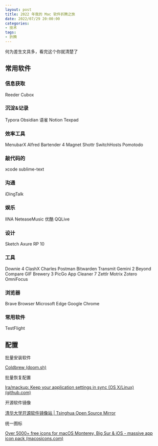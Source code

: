 ```yaml
---
layout: post
title: 2022 年我的 Mac 软件折腾之旅
date: 2022/07/29 20:00:00
categories:
- 技术
tags:
- 折腾
---
```


何为差生文具多，看完这个你就清楚了

## 常用软件

### 信息获取

Reeder
Cubox

### 沉淀&记录
Typora
Obsidian
语雀
Notion
Texpad

### 效率工具
MenubarX
Alfred
Bartender 4
Magnet
Shottr
SwitchHosts
Pomotodo

### 敲代码的
xcode
sublime-text

### 沟通
iDingTalk

### 娱乐
IINA
NeteaseMusic
优酷
QQLive

### 设计
Sketch
Axure RP 10

### 工具
Downie 4
ClashX
Charles
Postman
Bitwarden
Transmit
Gemini 2
Beyond Compare
GIF Brewery 3
PicGo
App Cleaner 7
Zettlr
Motrix
Zotero
OmniFocus

### 浏览器
Brave Browser
Microsoft Edge
Google Chrome

### 常用软件

TestFlight



## 配置

批量安装软件

[Coldbrew (doom.sh)](https://coldbrew.doom.sh/?session=861cb39a-b34e-4ee2-a679-7214dd3e2510)

批量恢复配置

[lra/mackup: Keep your application settings in sync (OS X/Linux) (github.com)](https://github.com/lra/mackup)

开源软件镜像

[清华大学开源软件镜像站 | Tsinghua Open Source Mirror](https://mirrors.tuna.tsinghua.edu.cn/)

统一图标

[Over 5000+ free icons for macOS Monterey, Big Sur & iOS - massive app icon pack (macosicons.com)](https://macosicons.com/#/)